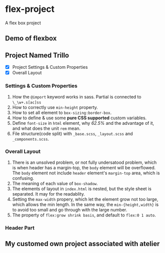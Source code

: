 # flex-project

A flex box project

## Demo of flexbox

## Project Named Trillo

- [x] Project Settings & Custom Properties
- [x] Overall Layout

### Settings & Custom Properties

1. How the `@import` keyword works in sass. Partial is connected to `\_\w+.s[ac]ss`
2. How to correctly use `min-height` property.
3. How to set all element to `box-sizing:border-box`.
4. How to define & use some **pure CSS supported** custom variables.
5. Define `font-size` in `html` element, why _62.5%_ and the advantage of it, and what does the unit `rem` mean.
6. File structure(code split) with `_base.scss`, `_layout.scss` and `_components.scss`.

### Overall Layout

1. There is an unsolved problem, or not fully undersatood problem, which is when header has a margin-top, the `body` element will be overflowed. The `body` element not include `header` element's `margin-top` area, which is confusing.
2. The meaning of each value of `box-shadow`.
3. The elements of layout in `index.html` is nested, but the style sheet is separated. It may for the readablity.
4. Setting the `max-width` propery, which let the element grow not too large, which allows the min length. In the same way, the `min-{height,width}` is to avoid too small and go through with the large number.
5. The property of `flex:grow shrink basis`, and default to `flex:0 1 auto`.

### Header Part



## My customed own project associated with atelier
